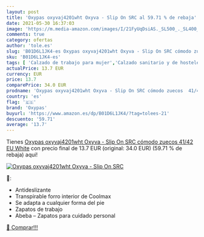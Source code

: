 ```yaml
---
layout: post
title: 'Oxypas oxyvaj4201wht Oxyva - Slip On SRC al 59.71 % de rebaja'
date: 2021-05-30 16:37:03
image: 'https://m.media-amazon.com/images/I/21FyUqDsiAS._SL500_._SL400_.jpg'
comments: true
category: ofertas
author: 'tole.es'
slug: 'B01D6L1JK4-es Oxypas oxyvaj4201wht Oxyva - Slip On SRC cómodo zuecos...'
sku: 'B01D6L1JK4-es'
tags: [ 'Calzado de trabajo para mujer','Calzado sanitario y de hostelería para mujer','Zapatos','Zapatos para mujer','Zapatos y complementos','Zuecos sanitarios y de hostelería para mujer','oxypas','zuecos', ]
actualPrice: 13.7 EUR
currency: EUR
price: 13.7
comparePrice: 34.0 EUR
prodname: 'Oxypas oxyvaj4201wht Oxyva - Slip On SRC cómodo zuecos  41/42 EU  White'
country: 'es'
flag: '🇪🇸'
brand: 'Oxypas'
buyurl: 'https://www.amazon.es/dp/B01D6L1JK4/?tag=tolees-21'
descuento: '59.71'
average: '13.7'
---
```


Tienes [Oxypas oxyvaj4201wht Oxyva - Slip On SRC cómodo zuecos  41/42 EU  White](https://www.amazon.es/dp/B01D6L1JK4/?tag=tolees-21) con precio final de  13.7 EUR (original: 34.0 EUR) (59.71 %  de rebaja) aqui!

[![Oxypas oxyvaj4201wht Oxyva - Slip On SRC](https://m.media-amazon.com/images/I/21FyUqDsiAS._SL500_._SL400_.jpg)](https://www.amazon.es/dp/B01D6L1JK4/?tag=tolees-21)

🔎:

- Antideslizante
- Transpirable forro interior de Coolmax
- Se adapta a cualquier forma del pie
- Zapatos de trabajo
- Abeba – Zapatos para cuidado personal

[🛒 Comprar!!!](https://www.amazon.es/dp/B01D6L1JK4/?tag=tolees-21)
